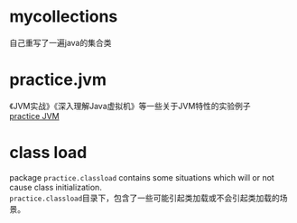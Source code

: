 # mycollections
自己重写了一遍java的集合类

# practice.jvm
《JVM实战》《深入理解Java虚拟机》等一些关于JVM特性的实验例子  
[practice JVM](src/main/java/practice/jvm/README.md)

# class load
package `practice.classload` contains some situations which will or not cause class initialization.  
`practice.classload`目录下，包含了一些可能引起类加载或不会引起类加载的场景。